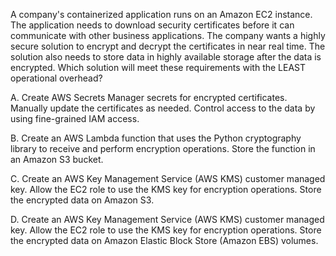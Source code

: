 A company's containerized application runs on an Amazon EC2 instance. The application needs to download security certificates before it can communicate with other business applications. The company wants a highly secure solution to encrypt and decrypt the certificates in near real time. The solution also needs to store data in highly available storage after the data is encrypted. Which solution will meet these requirements with the LEAST operational overhead? 

A. Create AWS Secrets Manager secrets for encrypted certificates. Manually update the certificates as needed. Control access to the data by using fine-grained IAM access. 

B. Create an AWS Lambda function that uses the Python cryptography library to receive and perform encryption operations. Store the function in an Amazon S3 bucket. 

C. Create an AWS Key Management Service (AWS KMS) customer managed key. Allow the EC2 role to use the KMS key for encryption operations. Store the encrypted data on Amazon S3. 

D. Create an AWS Key Management Service (AWS KMS) customer managed key. Allow the EC2 role to use the KMS key for encryption operations. Store the encrypted data on Amazon Elastic Block Store (Amazon EBS) volumes.